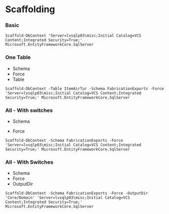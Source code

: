 
# Scaffolding



### Basic
```
Scaffold-DbContext 'Server=lvsqlp03\misc;Initial Catalog=VCS Content;Integrated Security=True;' Microsoft.EntityFrameworkCore.SqlServer
```

### One Table

* Schema 
* Force
* Table

```
Scaffold-DbContext -Table ItemAirTur -Schema FabricationExports -Force  'Server=lvsqlp03\misc;Initial Catalog=VCS Content;Integrated Security=True;' Microsoft.EntityFrameworkCore.SqlServer 
```

### All - With switches

* Schema 

* Force

```
Scaffold-DbContext -Schema FabricationExports -Force 'Server=lvsqlp03\misc;Initial Catalog=VCS Content;Integrated Security=True;' Microsoft.EntityFrameworkCore.SqlServer 
```

### All - With Switches

* Schema 
* Force
* OutputDir

```
Scaffold-DbContext -Schema FabricationExports -Force -OutputDir 'Core/Domain' 'Server=lvsqlp03\misc;Initial Catalog=VCS Content;Integrated Security=True;' Microsoft.EntityFrameworkCore.SqlServer
```

